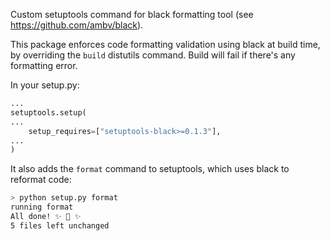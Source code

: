 Custom setuptools command for black formatting tool (see https://github.com/ambv/black).

This package enforces code formatting validation using black at build time, by overriding the `build` distutils command.
Build will fail if there's any formatting error.

In your setup.py:
```python
...
setuptools.setup(
...
    setup_requires=["setuptools-black>=0.1.3"],
...
)
```

It also adds the `format` command to setuptools, which uses black to reformat code:

```bash
> python setup.py format
running format
All done! ✨ 🍰 ✨
5 files left unchanged
```

